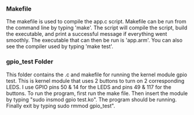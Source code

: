 ### Makefile
The makefile is used to compile the app.c script. Makefile can be run from the command line by typing 'make'. The script will compile the script, build the executable, and print a successful message if everything went smoothly. The executable that can then be run is 'app.arm'. You can also see the compiler used by typing 'make test'.

### gpio_test Folder
This folder contains the .c and makefile for running the kernel module gpio test. This is kernel module that uses 2 buttons to turn on 2 corresponding LEDS. I use GPIO pins 50 & 14 for the LEDS and pins 49 & 117 for the buttons. To run the program, first run the make file. Then insert the module by typing "sudo insmod gpio test.ko". The program should be running. Finally exit by typing sudo rmmod gpio_test". 